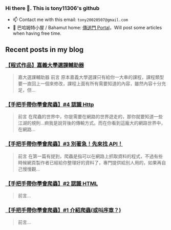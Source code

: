 
### Hi there 👋. This is tony11306's github

- 📫 Contact me with this email: `tony20020507@gmail.com`
- 🐉 巴哈姆特小屋 / Bahamut home: [傳送門 Portal](https://home.gamer.com.tw/homeindex.php)，Will post some articles when having free time.

 ## Recent posts in my blog

### [【程式作品】嘉義大學選課輔助器](https://home.gamer.com.tw/creationDetail.php?sn=5342422)
> 嘉大選課輔助器   前言         原本嘉義大學選課只有給你一大串的課程，課程類型要一直回上一個來修改，課程上面有所有需要知道的內容，雖然內容十分充足，但...

### [【手把手帶你學會爬蟲】#4 認識 Http](https://home.gamer.com.tw/creationDetail.php?sn=5348265)
> 前言          在爬蟲的世界中，你是需要在網路的世界遊走的，那你就要知道一些江湖的規則...痾我是說背後的傳輸方式。而在你看到這龐大的網路世界中，在網路...

### [【手把手帶你學會爬蟲】#3 別著急！先來找 API！](https://home.gamer.com.tw/creationDetail.php?sn=5318039)
> 前言           在第一篇有提到，爬蟲是指可以在網路上抓取資料的程式，不過有些時候網頁製作者已經給你整理好的資料了，專門提供給別人用的，如果再自己慢慢觀...

### [【手把手帶你學會爬蟲】#2  認識 HTML](https://home.gamer.com.tw/creationDetail.php?sn=5309733)
> 前言...

### [【手把手帶你學會爬蟲】#1 介紹爬蟲(或叫序章？)](https://home.gamer.com.tw/creationDetail.php?sn=5309099)
> 前言...
